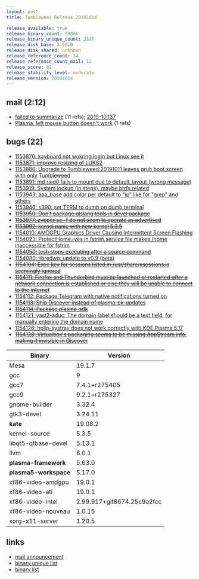 ```yaml
---
layout: post
title: Tumbleweed Release 20191014

release_available: true
release_binary_count: 59866
release_binary_unique_count: 2327
release_disk_base: 2.5GiB
release_disk_shared: unknown
release_reference_count: 34
release_reference_count_mail: 12
release_score: 82
release_stability_level: moderate
release_version: 20191014
---
```


## mail (2:12)

- [failed to summarize](https://lists.opensuse.org/opensuse-factory/2019-10/msg00106.html) (11 refs); [2019-10.137](https://lists.opensuse.org/opensuse-factory/2019-10/msg00137.html)
- [Plasma, left mouse button doesn't work](https://lists.opensuse.org/opensuse-factory/2019-10/msg00154.html) (1 refs)

## bugs (22)

<!--more-->

- [1153870: kayboard not wokring login but Linux see it](https://bugzilla.opensuse.org/show_bug.cgi?id=1153870)
- ~~[1153871: improve resizing of LUKS2](https://bugzilla.opensuse.org/show_bug.cgi?id=1153871)~~
- [1153886: Upgrade to Tumbleweed:20191011 leaves grub boot screen with only Tumbleweed](https://bugzilla.opensuse.org/show_bug.cgi?id=1153886)
- [1153891: md raid0 fails to mount due to default_layout (wrong message)](https://bugzilla.opensuse.org/show_bug.cgi?id=1153891)
- [1153919: System lockup (in steps), maybe btrfs related](https://bugzilla.opensuse.org/show_bug.cgi?id=1153919)
- [1153943: aaa_base add color per default to "ip" like for "grep" and others](https://bugzilla.opensuse.org/show_bug.cgi?id=1153943)
- [1153946: s390: set TERM to dumb on dumb terminal](https://bugzilla.opensuse.org/show_bug.cgi?id=1153946)
- ~~[1153950: Don't package glslang tools in devel package](https://bugzilla.opensuse.org/show_bug.cgi?id=1153950)~~
- ~~[1153977: zypper se -f do not seem to operate as advertised](https://bugzilla.opensuse.org/show_bug.cgi?id=1153977)~~
- ~~[1153992: kernel panic with new kernel 5.3.5](https://bugzilla.opensuse.org/show_bug.cgi?id=1153992)~~
- [1154010: AMDGPU Graphics Driver Causing Intermittent Screen Flashing](https://bugzilla.opensuse.org/show_bug.cgi?id=1154010)
- [1154023: ProtectHome=yes in fstrim.service file makes /home inaccessible for fstrim](https://bugzilla.opensuse.org/show_bug.cgi?id=1154023)
- ~~[1154050: tcsh stops executing after a source command](https://bugzilla.opensuse.org/show_bug.cgi?id=1154050)~~
- [1154080: libredwg: update to v0.9 (beta)](https://bugzilla.opensuse.org/show_bug.cgi?id=1154080)
- ~~[1154104: Exec key for sessions listed in /usr/share/xsessions is seemingly ignored](https://bugzilla.opensuse.org/show_bug.cgi?id=1154104)~~
- ~~[1154111: Firefox and Thunderbird must be launched or restarted *after* a network connection is established or else they will be unable to connect to the internet](https://bugzilla.opensuse.org/show_bug.cgi?id=1154111)~~
- [1154112: Package Telegram with native notifications turned on](https://bugzilla.opensuse.org/show_bug.cgi?id=1154112)
- ~~[1154113: Ship Discover instead of plasma-pk-updates](https://bugzilla.opensuse.org/show_bug.cgi?id=1154113)~~
- ~~[1154114: Package plasma-sdk](https://bugzilla.opensuse.org/show_bug.cgi?id=1154114)~~
- [1154121: yast2-aduc: The domain label should be a text field, for manually entering the domain name](https://bugzilla.opensuse.org/show_bug.cgi?id=1154121)
- [1154126: hplip-systray does not work correctly with KDE Plasma 5.17](https://bugzilla.opensuse.org/show_bug.cgi?id=1154126)
- ~~[1154128: Virtualbox's packaging seems to be missing AppStream info, making it invisible in Discover](https://bugzilla.opensuse.org/show_bug.cgi?id=1154128)~~

Binary | Version
--- | ---
Mesa | 19.1.7
gcc | 9
gcc7 | 7.4.1+r275405
gcc9 | 9.2.1+r275327
gnome-builder | 3.32.4
gtk3-devel | 3.24.11
**kate** | 19.08.2
kernel-source | 5.3.5
libqt5-qtbase-devel | 5.13.1
llvm | 8.0.1
**plasma-framework** | 5.63.0
**plasma5-workspace** | 5.17.0
xf86-video-amdgpu | 19.0.1
xf86-video-ati | 19.0.1
xf86-video-intel | 2.99.917+git8674.25c9a2fcc
xf86-video-nouveau | 1.0.15
xorg-x11-server | 1.20.5

## links

- [mail announcement](https://lists.opensuse.org/opensuse-factory/2019-10/msg00093.html)
- [binary unique list](http://download.opensuse.org/history/20191014/rpm.unique.list)
- [binary list](http://download.opensuse.org/history/20191014/rpm.list)
